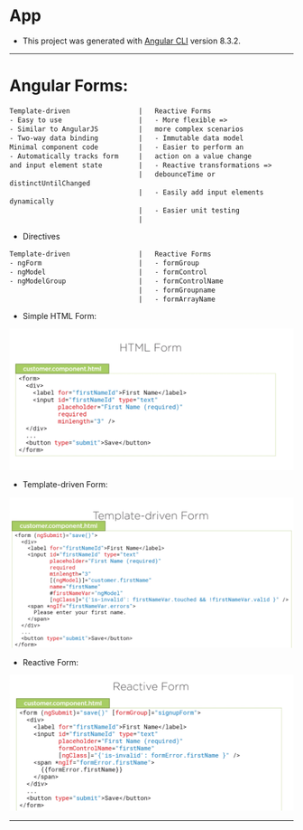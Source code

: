 # App

- This project was generated with [Angular CLI](https://github.com/angular/angular-cli) version 8.3.2.

---

# Angular Forms:

```
Template-driven                 |   Reactive Forms
- Easy to use                   |   - More flexible =>
- Similar to AngularJS          |   more complex scenarios
- Two-way data binding          |   - Immutable data model
Minimal component code          |   - Easier to perform an
- Automatically tracks form     |   action on a value change
and input element state         |   - Reactive transformations =>
                                |   debounceTime or distinctUntilChanged
                                |   - Easily add input elements dynamically
                                |   - Easier unit testing
                                |
```

- Directives

```
Template-driven                 |   Reactive Forms
- ngForm                        |   - formGroup
- ngModel                       |   - formControl
- ngModelGroup                  |   - formControlName
                                |   - formGroupname
                                |   - formArrayName

```

- Simple HTML Form:

![Image](./README-assets/simple-html-form.png)

- Template-driven Form:

![Image](./README-assets/template-driven.png)

- Reactive Form:

![Image](./README-assets/reactive-form.png)

---
